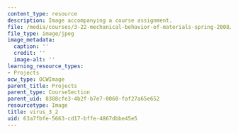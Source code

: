 ```yaml
---
content_type: resource
description: Image accompanying a course assignment.
file: /media/courses/3-22-mechanical-behavior-of-materials-spring-2008/63a7fbfe5663cd17bffe4867dbbe45e5_virus_3_2.jpg
file_type: image/jpeg
image_metadata:
  caption: ''
  credit: ''
  image-alt: ''
learning_resource_types:
- Projects
ocw_type: OCWImage
parent_title: Projects
parent_type: CourseSection
parent_uid: 8388cfe3-4b2f-b7e7-0060-faf27a65e652
resourcetype: Image
title: virus_3_2
uid: 63a7fbfe-5663-cd17-bffe-4867dbbe45e5
---
```

